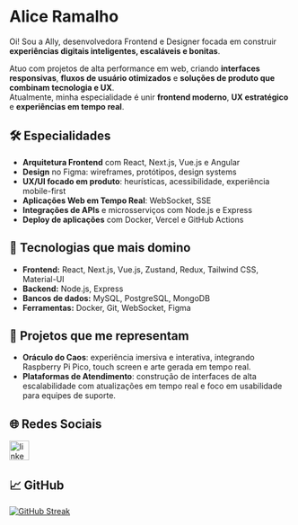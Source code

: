 # Alice Ramalho

Oi! Sou a Ally, desenvolvedora Frontend e Designer focada em construir **experiências digitais inteligentes, escaláveis e bonitas**.

Atuo com projetos de alta performance em web, criando **interfaces responsivas**, **fluxos de usuário otimizados** e **soluções de produto que combinam tecnologia e UX**.  
Atualmente, minha especialidade é unir **frontend moderno**, **UX estratégico** e **experiências em tempo real**.

## 🛠️ Especialidades

- **Arquitetura Frontend** com React, Next.js, Vue.js e Angular
- **Design** no Figma: wireframes, protótipos, design systems
- **UX/UI focado em produto**: heurísticas, acessibilidade, experiência mobile-first
- **Aplicações Web em Tempo Real**: WebSocket, SSE
- **Integrações de APIs** e microsserviços com Node.js e Express
- **Deploy de aplicações** com Docker, Vercel e GitHub Actions

## 🧠 Tecnologias que mais domino

- **Frontend:** React, Next.js, Vue.js, Zustand, Redux, Tailwind CSS, Material-UI
- **Backend:** Node.js, Express
- **Bancos de dados:** MySQL, PostgreSQL, MongoDB
- **Ferramentas:** Docker, Git, WebSocket, Figma

## 🚀 Projetos que me representam

- **Oráculo do Caos**: experiência imersiva e interativa, integrando Raspberry Pi Pico, touch screen e arte gerada em tempo real.
- **Plataformas de Atendimento**: construção de interfaces de alta escalabilidade com atualizações em tempo real e foco em usabilidade para equipes de suporte.

## 🌐 Redes Sociais

<a href="https://www.linkedin.com/in/thaisa-alice/" target="_blank">
    <img src="https://img.shields.io/static/v1?message=LinkedIn&logo=linkedin&label=&color=0077B5&logoColor=white&labelColor=&style=for-the-badge" height="35" alt="linkedin logo" />
</a>

## 📈 GitHub

[![GitHub Streak](https://streak-stats.demolab.com?user=bythealice&theme=violet-dark&locale=pt_BR)](https://git.io/streak-stats)
